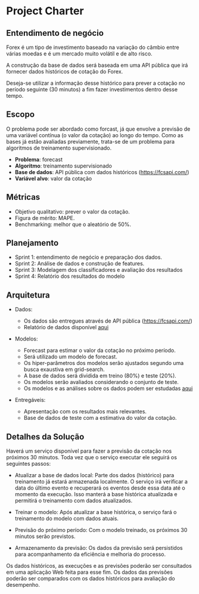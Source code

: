 # Project Charter

## Entendimento de negócio

Forex é um tipo de investimento baseado na variação do câmbio entre várias moedas e é um mercado muito volátil e de alto risco.

A construção da base de dados será baseada em uma API pública que irá fornecer dados históricos de cotação do Forex.

Deseja-se utilizar a informação desse histórico para prever a cotação no período seguinte (30 minutos) a fim fazer investimentos dentro desse tempo.


## Escopo

O problema pode ser abordado como forcast, já que envolve a previsão de uma variável contínua (o valor da cotação) ao longo do tempo. Como as bases já estão avaliadas previamente, trata-se de um problema para algoritmos de treinamento supervisionado.

* **Problema**: forecast
* **Algoritmo**: treinamento supervisionado
* **Base de dados**: API pública com dados históricos (https://fcsapi.com/)
* **Variável alvo**: valor da cotação

## Métricas
* Objetivo qualitativo: prever o valor da cotação.
* Figura de mérito: MAPE.
* Benchmarking: melhor que o aleatório de 50%.

## Planejamento
* Sprint 1: entendimento de negócio e preparação dos dados.
* Sprint 2: Análise de dados e construção de features.
* Sprint 3: Modelagem dos classificadores e avaliação dos resultados
* Sprint 4: Relatório dos resultados do modelo

## Arquitetura

* Dados:
  * Os dados são entregues através de API pública (https://fcsapi.com/)
  * Relatório de dados disponível [aqui](./DataReport.md "Relatório de dados")

* Modelos:
  * Forecast para estimar o valor da cotação no próximo período.
  * Será utilizado um modelo de forecast.
  * Os hiper-parâmetros dos modelos serão ajustados segundo uma busca exaustiva em grid-search.
  * A base de dados será dividida em treino (80%) e teste (20%).
  * Os modelos serão avaliados considerando o conjunto de teste.
  * Os modelos e as análises sobre os dados podem ser estudadas [aqui](ModelReport.md "Relatório de modelagem")
  
* Entregáveis:
  * Apresentação com os resultados mais relevantes.
  * Base de dados de teste com a estimativa do valor da cotação.

## Detalhes da Solução

Haverá um serviço disponível para fazer a previsão da cotação nos próximos 30 minutos. Toda vez que o serviço executar ele seguirá os seguintes passos:

* Atualizar a base de dados local: Parte dos dados (histórico) para treinamento já estará armazenada localmente. O serviço irá verificar a data do último evento e recuperará os eventos desde essa data até o momento da execução. Isso manterá a base histórica atualizada e permitirá o treinamento com dados atualizados.

* Treinar o modelo: Após atualizar a base histórica, o serviço fará o treinamento do modelo com dados atuais.

* Previsão do próximo período: Com o modelo treinado, os próximos 30 minutos serão previstos.

* Armazenamento da previsão: Os dados da previsão será persistidos para acompanhamento da eficiência e melhoria do processo.

Os dados históricos, as execuções e as previsões poderão ser consultados em uma aplicação Web feita para esse fim. Os dados das previsões poderão ser comparados com os dados históricos para avaliação do desempenho.
